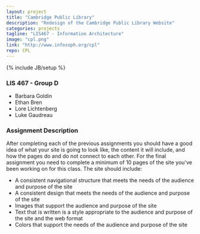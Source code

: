 ```yaml
---
layout: project
title: "Cambridge Public Library"
description: "Redesign of the Cambridge Public Library Website"
categories: projects
tagline: "LIS467 - Information Architecture"
image: "cpl.png"
link: "http://www.infosoph.org/cpl"
repo: CPL
---
```

{% include JB/setup %}

### LIS 467 - Group D ###

- Barbara Goldin
- Ethan Bren
- Lore Lichtenberg
- Luke Gaudreau

### Assignment Description ###

After completing each of the previous assignments you should have a good idea of what your site is going to look like, the content it will include, and how the pages do and do not connect to each other. For the final assignment you need to complete a minimum of 10 pages of the site you've been working on for this class. The site should include:

- A consistent navigational structure that meets the needs of the audience and purpose of the site
- A consistent design that meets the needs of the audience and purpose of the site
- Images that support the audience and purpose of the site
- Text that is written is a style appropriate to the audience and purpose of the site and the web format
- Colors that support the needs of the audience and purpose of the site
